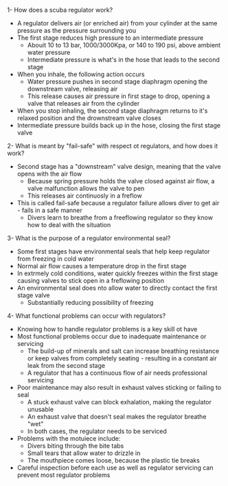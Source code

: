 1- How does a scuba regulator work?

- A regulator delivers air (or enriched air) from your cylinder at the same pressure as the pressure surrounding you
- The first stage reduces high pressure to an intermediate pressure
    - Abouit 10 to 13 bar, 1000/3000Kpa, or 140 to 190 psi, above ambient water pressure
    - Intermediate pressure is what's in the hose that leads to the second stage
- When you inhale, the following action occurs
    - Water pressure pushes in second stage diaphragm opening the downstream valve, releasing air
    - This release causes air pressure in first stage to drop, opening a valve that releases air from the cylinder
- When you stop inhaling, the second stage diaphragm returns to it's relaxed position and the drownstream valve closes
- Intermediate pressure builds back up in the hose, closing the first stage valve

2- What is meant by "fail-safe" with respect ot regulators, and how does it work?

- Second stage has a "downstream" valve design, meaning that the valve opens with the air flow
    - Because spring pressure holds the valve closed against air flow, a valve malfunction allows the valve to pen
    - This releases air continuosly in a freflow
- This is called fail-safe because a regulator failure allows diver to get air - fails in a safe manner
    - Divers learn to breathe from a freeflowing regulator so they know how to deal with the situation

3- What is the purpose of a regulator environmental seal?

- Some first stages have environmental seals that help keep regulator from freezing in cold water
- Normal air flow causes a temperature drop in the first stage
- In extrmely cold conditions, water quickly freezes within the first stage causing valves to stick open in a freflowing position
- An environmental seal does nto allow water to directly contact the first stage valve
    - Substantially reducing possibility of freezing

4- What functional problems can occur with regulators?

- Knowing how to handle regulator problems is a key skill ot have
- Most functional problems occur due to inadequate maintenance or servicing
    - The build-up of minerals and salt can increase breathing resistance or keep valves from completely seating - resulting in a constant air leak from the second stage
    - A regulator that has a continuous flow of air needs professional servicing
- Poor maintenance may also result in exhaust valves sticking or failing to seal
    - A stuck exhaust valve can block exhalation, making the regulator unusable
    - An exhaust valve that doesn't seal makes the regulator breathe "wet"
    - In both cases, the regulator needs to be serviced
- Problems with the motuiece include:
    - Divers biting through the bite tabs
    - Small tears that allow water to drizzle in
    - The mouthpiece comes loose, because the plastic tie breaks
- Careful inspection before each use as well as regulator servicing can prevent most regulator problems
